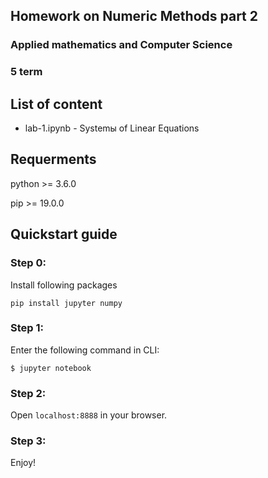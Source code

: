 ## Homework on Numeric Methods part 2
### Applied mathematics and Computer Science
### 5 term

## List of content
* lab-1.ipynb - Systemы of Linear Equations

## Requerments
python >= 3.6.0

pip >= 19.0.0

## Quickstart guide

### Step 0: 
Install following packages

```
pip install jupyter numpy
```

### Step 1: 
Enter the following command in CLI:
```
$ jupyter notebook
```

### Step 2: 
Open ``` localhost:8888 ``` in your browser.

### Step 3:
Enjoy!
